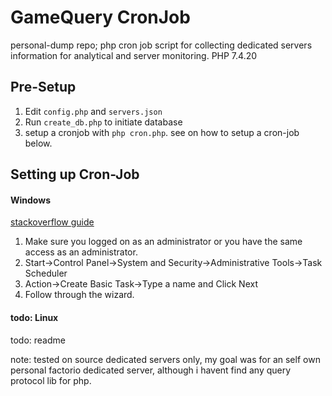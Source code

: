 # GameQuery CronJob

personal-dump repo; php cron job script for collecting dedicated servers information for analytical and server monitoring. 
PHP 7.4.20

## Pre-Setup

1. Edit `config.php` and `servers.json`
2. Run `create_db.php` to initiate database
3. setup a cronjob with `php cron.php`. see on how to setup a cron-job below.

## Setting up Cron-Job
#### Windows

[stackoverflow guide](https://stackoverflow.com/questions/7195503/setting-up-a-cron-job-in-windowslink)

1. Make sure you logged on as an administrator or you have the same access as an administrator.
2. Start->Control Panel->System and Security->Administrative Tools->Task Scheduler
3. Action->Create Basic Task->Type a name and Click Next
4. Follow through the wizard.

 
#### todo: Linux
todo: readme

note: tested on source dedicated servers only, my goal was for an self own personal factorio dedicated server, although i havent find any query protocol lib for php.